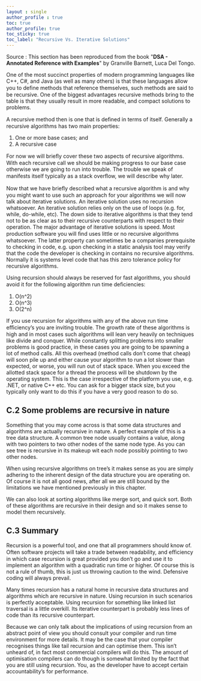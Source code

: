 ```yaml
---
layout : single
author_profile : true
toc: true
author_profile: true
toc_sticky: true
toc_label: "Recursive Vs. Iterative Solutions"
---
```


Source : This section has been reproduced from the book "**DSA - Annotated Reference with Examples**" by Granville Barnett, Luca Del Tongo.  
  
One of the most succinct properties of modern programming languages like C++, C#, and Java (as well as many others) is that these languages allow you to deﬁne methods that reference themselves, such methods are said to be recursive. One of the biggest advantages recursive methods bring to the table is that they usually result in more readable, and compact solutions to problems.  
  
A recursive method then is one that is deﬁned in terms of itself. Generally a recursive algorithms has two main properties:  

1. One or more base cases; and
2. A recursive case

For now we will brieﬂy cover these two aspects of recursive algorithms. With each recursive call we should be making progress to our base case otherwise we are going to run into trouble. The trouble we speak of manifests itself typically as a stack overﬂow, we will describe why later.  
  
Now that we have brieﬂy described what a recursive algorithm is and why you might want to use such an approach for your algorithms we will now talk about iterative solutions. An iterative solution uses no recursion whatsoever. An iterative solution relies only on the use of loops (e.g. for, while, do-while, etc). The down side to iterative algorithms is that they tend not to be as clear as to their recursive counterparts with respect to their operation. The major advantage of iterative solutions is speed. Most production software you will ﬁnd uses little or no recursive algorithms whatsoever. The latter property can sometimes be a companies prerequisite to checking in code, e.g. upon checking in a static analysis tool may verify that the code the developer is checking in contains no recursive algorithms. Normally it is systems level code that has this zero tolerance policy for recursive algorithms.  
  
Using recursion should always be reserved for fast algorithms, you should avoid it for the following algorithm run time deﬁciencies:

1. O(n^2)
2. O(n^3)
3. O(2^n)


If you use recursion for algorithms with any of the above run time eﬃciency’s you are inviting trouble. The growth rate of these algorithms is high and in most cases such algorithms will lean very heavily on techniques like divide and conquer. While constantly splitting problems into smaller problems is good practice, in these cases you are going to be spawning a lot of method calls. All this overhead (method calls don’t come that cheap) will soon pile up and either cause your algorithm to run a lot slower than expected, or worse, you will run out of stack space. When you exceed the allotted stack space for a thread the process will be shutdown by the operating system. This is the case irrespective of the platform you use, e.g. .NET, or native C++ etc. You can ask for a bigger stack size, but you typically only want to do this if you have a very good reason to do so.  

## C.2 Some problems are recursive in nature

Something that you may come across is that some data structures and algorithms are actually recursive in nature. A perfect example of this is a tree data structure. A common tree node usually contains a value, along with two pointers to two other nodes of the same node type. As you can see tree is recursive in its makeup wit each node possibly pointing to two other nodes.  
  
When using recursive algorithms on tree’s it makes sense as you are simply adhering to the inherent design of the data structure you are operating on. Of course it is not all good news, after all we are still bound by the limitations we have mentioned previously in this chapter.  
  
We can also look at sorting algorithms like merge sort, and quick sort. Both of these algorithms are recursive in their design and so it makes sense to model them recursively.

## C.3 Summary

Recursion is a powerful tool, and one that all programmers should know of. Often software projects will take a trade between readability, and eﬃciency in which case recursion is great provided you don’t go and use it to implement an algorithm with a quadratic run time or higher. Of course this is not a rule of thumb, this is just us throwing caution to the wind. Defensive coding will always prevail.  
  
Many times recursion has a natural home in recursive data structures and algorithms which are recursive in nature. Using recursion in such scenarios is perfectly acceptable. Using recursion for something like linked list traversal is a little overkill. Its iterative counterpart is probably less lines of code than its recursive counterpart.  
  
Because we can only talk about the implications of using recursion from an abstract point of view you should consult your compiler and run time environment for more details. It may be the case that your compiler recognises things like tail recursion and can optimise them. This isn’t unheard of, in fact most commercial compilers will do this. The amount of optimisation compilers can do though is somewhat limited by the fact that you are still using recursion. You, as the developer have to accept certain accountability’s for performance.
